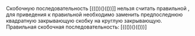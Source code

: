 Скобочную последовательность [((())()(())]] нельзя считать правильной , для приведения к правильной необходимо заменить предпоследнюю квадратную закрывающую скобку на круглую закрывающую. Правильная скобочная последовательность: [((())()(()))]

